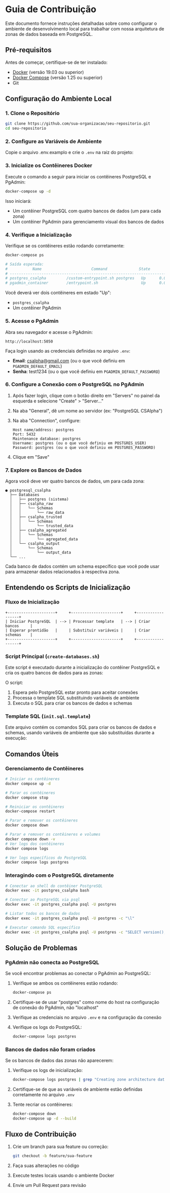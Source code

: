 # Guia de Contribuição

Este documento fornece instruções detalhadas sobre como configurar o ambiente de desenvolvimento local para trabalhar com nossa arquitetura de zonas de dados baseada em PostgreSQL.

## Pré-requisitos

Antes de começar, certifique-se de ter instalado:

- [Docker](https://www.docker.com/get-started) (versão 19.03 ou superior)
- [Docker Compose](https://docs.docker.com/compose/install/) (versão 1.25 ou superior)
- Git

## Configuração do Ambiente Local

### 1. Clone o Repositório

```bash
git clone https://github.com/sua-organizacao/seu-repositorio.git
cd seu-repositorio
```

### 2. Configure as Variáveis de Ambiente

Copie o arquivo .env.examplo e crie o `.env` na raiz do projeto:

### 3. Inicialize os Contêineres Docker

Execute o comando a seguir para iniciar os contêineres PostgreSQL e PgAdmin:

```bash
docker-compose up -d
```

Isso iniciará:
- Um contêiner PostgreSQL com quatro bancos de dados (um para cada zona)
- Um contêiner PgAdmin para gerenciamento visual dos bancos de dados

### 4. Verifique a Inicialização

Verifique se os contêineres estão rodando corretamente:

```bash
docker-compose ps

# Saída esperada:
#           Name                      Command              State           Ports
# ------------------------------------------------------------------------------------------
# postgres_csalpha         /custom-entrypoint.sh postgres   Up      0.0.0.0:5432->5432/tcp
# pgadmin_container        /entrypoint.sh                   Up      0.0.0.0:5050->80/tcp
```

Você deverá ver dois contêineres em estado "Up":
- `postgres_csalpha`
- Um contêiner PgAdmin

### 5. Acesse o PgAdmin

Abra seu navegador e acesse o PgAdmin:

```
http://localhost:5050
```

Faça login usando as credenciais definidas no arquivo `.env`:
- **Email**: csalpha@gmail.com (ou o que você definiu em `PGADMIN_DEFAULT_EMAIL`)
- **Senha**: test1234 (ou o que você definiu em `PGADMIN_DEFAULT_PASSWORD`)

### 6. Configure a Conexão com o PostgreSQL no PgAdmin

1. Após fazer login, clique com o botão direito em "Servers" no painel da esquerda e selecione "Create" > "Server..."

2. Na aba "General", dê um nome ao servidor (ex: "PostgreSQL CSAlpha")

3. Na aba "Connection", configure:
   ```
   Host name/address: postgres
   Port: 5432
   Maintenance database: postgres
   Username: postgres (ou o que você definiu em POSTGRES_USER)
   Password: postgres (ou o que você definiu em POSTGRES_PASSWORD)
   ```

4. Clique em "Save"

### 7. Explore os Bancos de Dados

Agora você deve ver quatro bancos de dados, um para cada zona:

```
● postgresql_csalpha
  ├── Databases
  │   ├── postgres (sistema)
  │   ├── csalpha_raw
  │   │   └── Schemas
  │   │       └── raw_data
  │   ├── csalpha_trusted
  │   │   └── Schemas
  │   │       └── trusted_data
  │   ├── csalpha_agregated
  │   │   └── Schemas
  │   │       └── agregated_data
  │   └── csalpha_output
  │       └── Schemas
  │           └── output_data
  └── ...
```

Cada banco de dados contém um schema específico que você pode usar para armazenar dados relacionados à respectiva zona.

## Entendendo os Scripts de Inicialização

### Fluxo de Inicialização

```
+---------------------+     +----------------------+     +------------------+
| Iniciar PostgreSQL  | --> | Processar template   | --> | Criar bancos     |
| Esperar prontidão   |     | Substituir variáveis |     | Criar schemas    |
+---------------------+     +----------------------+     +------------------+
```

### Script Principal (`create-databases.sh`)

Este script é executado durante a inicialização do contêiner PostgreSQL e cria os quatro bancos de dados para as zonas:

O script:
1. Espera pelo PostgreSQL estar pronto para aceitar conexões
2. Processa o template SQL substituindo variáveis de ambiente
3. Executa o SQL para criar os bancos de dados e schemas

### Template SQL (`init.sql.template`)

Este arquivo contém os comandos SQL para criar os bancos de dados e schemas, usando variáveis de ambiente que são substituídas durante a execução:

## Comandos Úteis

### Gerenciamento de Contêineres

```bash
# Iniciar os contêineres
docker compose up -d

# Parar os contêineres
docker compose stop

# Reiniciar os contêineres
docker-compose restart

# Parar e remover os contêineres
docker compose down

# Parar e remover os contêineres e volumes
docker compose down -v
# Ver logs dos contêineres
docker compose logs

# Ver logs específicos do PostgreSQL
docker compose logs postgres
```

### Interagindo com o PostgreSQL diretamente

```bash
# Conectar ao shell do contêiner PostgreSQL
docker exec -it postgres_csalpha bash

# Conectar ao PostgreSQL via psql
docker exec -it postgres_csalpha psql -U postgres

# Listar todos os bancos de dados
docker exec -it postgres_csalpha psql -U postgres -c "\l"

# Executar comando SQL específico
docker exec -it postgres_csalpha psql -U postgres -c "SELECT version();"
```

## Solução de Problemas

### PgAdmin não conecta ao PostgreSQL

Se você encontrar problemas ao conectar o PgAdmin ao PostgreSQL:

1. Verifique se ambos os contêineres estão rodando:
   ```bash
   docker-compose ps
   ```

2. Certifique-se de usar "postgres" como nome do host na configuração de conexão do PgAdmin, não "localhost"

3. Verifique as credenciais no arquivo `.env` e na configuração da conexão

4. Verifique os logs do PostgreSQL:
   ```bash
   docker-compose logs postgres
   ```

### Bancos de dados não foram criados

Se os bancos de dados das zonas não aparecerem:

1. Verifique os logs de inicialização:
   ```bash
   docker-compose logs postgres | grep "Creating zone architecture databases"
   ```

2. Certifique-se de que as variáveis de ambiente estão definidas corretamente no arquivo `.env`

3. Tente recriar os contêineres:
   ```bash
   docker-compose down
   docker-compose up -d --build
   ```

## Fluxo de Contribuição

1. Crie um branch para sua feature ou correção:
   ```bash
   git checkout -b feature/sua-feature
   ```

2. Faça suas alterações no código

3. Execute testes locais usando o ambiente Docker

4. Envie um Pull Request para revisão

